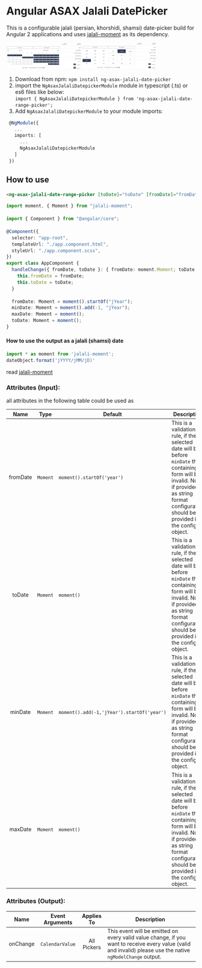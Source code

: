 # Angular ASAX Jalali DatePicker

This is a configurable jalali (persian, khorshidi, shamsi) date-picker build for Angular 2 applications and uses [jalali-moment](https://github.com/fingerpich/moment-jalaali) as its dependency.

<img alt="date picker" src="screenshots/NgAsax.png" width="200px"><img alt="date picker" src="screenshots/NgAsax-2.png" width="200px">

1. Download from npm:
   `npm install ng-asax-jalali-date-picker`
2. import the `NgAsaxJalaliDatepickerModule` module in typescript (.ts) or es6 files like below:  
   `import { NgAsaxJalaliDatepickerModule } from 'ng-asax-jalali-date-range-picker';`
3. Add `NgAsaxJalaliDatepickerModule` to your module imports:

```ts
 @NgModule({
   ...
   imports: [
     ...
     NgAsaxJalaliDatepickerModule
   ]
 })
```

## How to use

```html
<ng-asax-jalali-date-range-picker [toDate]="toDate" [fromDate]="fromDate" [maxDate]="maxDate" [minDate]="minDate" (onChange)="handleChange($event)"></ng-asax-jalali-date-range-picker>
```

```ts
import moment, { Moment } from "jalali-moment";

import { Component } from "@angular/core";

@Component({
  selector: "app-root",
  templateUrl: "./app.component.html",
  styleUrl: "./app.component.scss",
})
export class AppComponent {
  handleChange({ fromDate, toDate }: { fromDate: moment.Moment; toDate: moment.Moment }) {
    this.fromDate = fromDate;
    this.toDate = toDate;
  }

  fromDate: Moment = moment().startOf("jYear");
  minDate: Moment = moment().add(-1, "jYear");
  maxDate: Moment = moment();
  toDate: Moment = moment();
}
```

<!-- [Demo](https://plnkr.co/XJSWtt) -->

#### How to use the output as a jalali (shamsi) date

```ts
import * as moment from 'jalali-moment';
dateObject.format('jYYYY/jMM/jD)'
```

read [jalali-moment](https://github.com/fingerpich/jalali-moment)

<!-- #### How to use it with system.js -->

<!-- [this Demo](https://plnkr.co/XJSWtt) is using system.js. -->

### Attributes (Input):

all attributes in the following table could be used as

|   Name   | Type     | Default                                    | Description                                                                                                                                                                                             |
| :------: | -------- | ------------------------------------------ | ------------------------------------------------------------------------------------------------------------------------------------------------------------------------------------------------------- |
| fromDate | `Moment` | `moment().startOf('year')`                 | This is a validation rule, if the selected date will be before `minDate` the containing form will be invalid. Note: if provided as string format configuration should be provided in the config object. |
|  toDate  | `Moment` | `moment()`                                 | This is a validation rule, if the selected date will be before `minDate` the containing form will be invalid. Note: if provided as string format configuration should be provided in the config object. |
| minDate  | `Moment` | `moment().add(-1,'jYear').startOf('year')` | This is a validation rule, if the selected date will be before `minDate` the containing form will be invalid. Note: if provided as string format configuration should be provided in the config object. |
| maxDate  | `Moment` | `moment()`                                 | This is a validation rule, if the selected date will be before `minDate` the containing form will be invalid. Note: if provided as string format configuration should be provided in the config object. |

### Attributes (Output):

| Name     | Event Arguments | Applies To  | Description                                                                                                                                                  |
| -------- | :-------------: | :---------: | ------------------------------------------------------------------------------------------------------------------------------------------------------------ |
| onChange | `CalendarValue` | All Pickers | This event will be emitted on every valid value change, if you want to receive every value (valid and invalid) please use the native `ngModelChange` output. |

